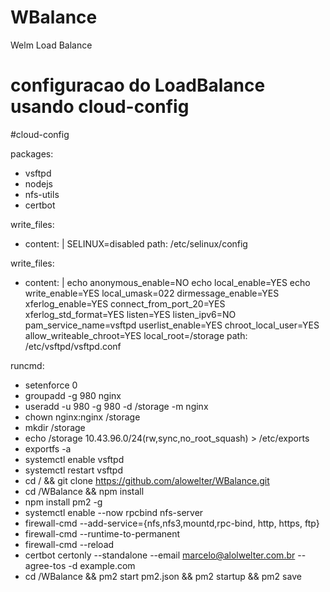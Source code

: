 # WBalance
Welm Load Balance


# configuracao do LoadBalance usando cloud-config

#cloud-config

packages:
  - vsftpd
  - nodejs
  - nfs-utils
  - certbot

write_files:
- content: |
    SELINUX=disabled
  path: /etc/selinux/config

write_files:
- content: |
    echo anonymous_enable=NO
    echo local_enable=YES
    echo write_enable=YES
    local_umask=022
    dirmessage_enable=YES
    xferlog_enable=YES
    connect_from_port_20=YES
    xferlog_std_format=YES
    listen=YES
    listen_ipv6=NO
    pam_service_name=vsftpd
    userlist_enable=YES
    chroot_local_user=YES
    allow_writeable_chroot=YES
    local_root=/storage
  path: /etc/vsftpd/vsftpd.conf

runcmd:
  - setenforce 0
  - groupadd -g 980 nginx
  - useradd -u 980 -g 980 -d /storage -m nginx
  - chown nginx:nginx /storage
  - mkdir /storage
  - echo /storage 10.43.96.0/24\(rw,sync,no_root_squash\) > /etc/exports
  - exportfs -a
  - systemctl enable vsftpd
  - systemctl restart vsftpd
  - cd / && git clone https://github.com/alowelter/WBalance.git
  - cd /WBalance && npm install
  - npm install pm2 -g
  - systemctl enable --now rpcbind nfs-server
  - firewall-cmd --add-service={nfs,nfs3,mountd,rpc-bind, http, https, ftp}
  - firewall-cmd --runtime-to-permanent
  - firewall-cmd --reload
  - certbot certonly --standalone --email marcelo@alolwelter.com.br --agree-tos -d example.com
  - cd /WBalance && pm2 start pm2.json && pm2 startup && pm2 save
